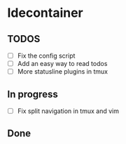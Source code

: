 # Idecontainer

## TODOS

- [ ] Fix the config script
- [ ] Add an easy way to read todos
- [ ] More statusline plugins in tmux

## In progress

- [ ] Fix split navigation in tmux and vim

## Done
